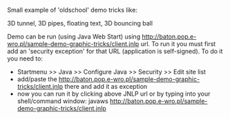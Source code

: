 Small example of 'oldschool' demo tricks like:

3D tunnel,
3D pipes,
floating text,
3D bouncing ball

Demo can be run (using Java Web Start) using http://baton.pop.e-wro.pl/sample-demo-graphic-tricks/client.jnlp url.
To run it you must first add an 'security exception' for that URL (application is self-signed). To do it you need to:
- Startmenu >> Java >> Configure Java >> Security >> Edit site list
- add/paste the http://baton.pop.e-wro.pl/sample-demo-graphic-tricks/client.jnlp there and add it as exception
- now you can run it by clicking above JNLP url or by typing into your shell/command window:
    javaws http://baton.pop.e-wro.pl/sample-demo-graphic-tricks/client.jnlp
